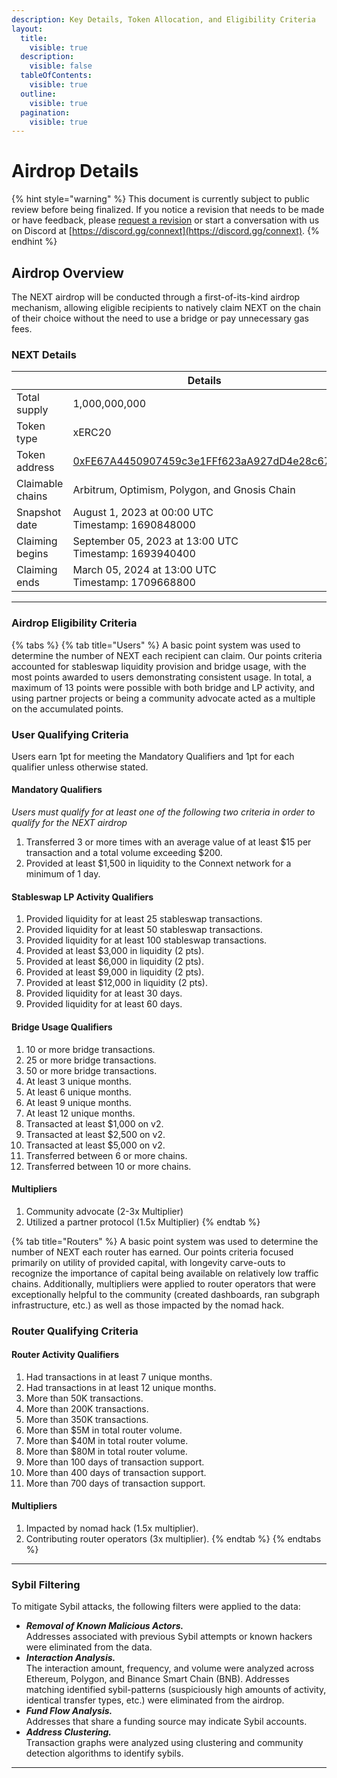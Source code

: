 ```yaml
---
description: Key Details, Token Allocation, and Eligibility Criteria
layout:
  title:
    visible: true
  description:
    visible: false
  tableOfContents:
    visible: true
  outline:
    visible: true
  pagination:
    visible: true
---
```


# Airdrop Details

{% hint style="warning" %}
This document is currently subject to public review before being finalized. If you notice a revision that needs to be made or have feedback, please [request a revision](https://github.com/connext/gitbook-docs/issues/new) or start a conversation with us on Discord at [https://discord.gg/connext](https://discord.gg/connext).
{% endhint %}

## Airdrop Overview

The NEXT airdrop will be conducted through a first-of-its-kind airdrop mechanism, allowing eligible recipients to natively claim NEXT on the chain of their choice without the need to use a bridge or pay unnecessary gas fees.

### NEXT Details

<table><thead><tr><th width="231"></th><th>Details</th></tr></thead><tbody><tr><td>Total supply</td><td>1,000,000,000</td></tr><tr><td>Token type</td><td>xERC20</td></tr><tr><td>Token address</td><td><a href="https://etherscan.io/address/0xFE67A4450907459c3e1FFf623aA927dD4e28c67a">0xFE67A4450907459c3e1FFf623aA927dD4e28c67a</a></td></tr><tr><td>Claimable chains</td><td>Arbitrum, Optimism, Polygon, and Gnosis Chain</td></tr><tr><td>Snapshot date</td><td>August 1, 2023 at 00:00 UTC<br>Timestamp: 1690848000</td></tr><tr><td>Claiming begins</td><td>September 05, 2023 at 13:00 UTC<br>Timestamp: 1693940400</td></tr><tr><td>Claiming ends</td><td>March 05, 2024 at 13:00 UTC<br>Timestamp: 1709668800</td></tr></tbody></table>

***

### Airdrop Eligibility Criteria

{% tabs %}
{% tab title="Users" %}
A basic point system was used to determine the number of NEXT each recipient can claim. Our points criteria accounted for stableswap liquidity provision and bridge usage, with the most points awarded to users demonstrating consistent usage. In total, a maximum of 13 points were possible with both bridge and LP activity, and using partner projects or being a community advocate acted as a multiple on the accumulated points.

### User Qualifying Criteria

Users earn 1pt for meeting the Mandatory Qualifiers and 1pt for each qualifier unless otherwise stated.

#### Mandatory Qualifiers

_Users must qualify for at least one of the following two criteria in order to qualify for the NEXT airdrop_

1. Transferred 3 or more times with an average value of at least $15 per transaction and a total volume exceeding $200.
2. Provided at least $1,500 in liquidity to the Connext network for a minimum of 1 day.

#### Stableswap LP Activity Qualifiers

1. Provided liquidity for at least 25 stableswap transactions.
2. Provided liquidity for at least 50 stableswap transactions.
3. Provided liquidity for at least 100 stableswap transactions.
4. Provided at least $3,000 in liquidity (2 pts).
5. Provided at least $6,000 in liquidity (2 pts).
6. Provided at least $9,000 in liquidity (2 pts).
7. Provided at least $12,000 in liquidity (2 pts).
8. Provided liquidity for at least 30 days.
9. Provided liquidity for at least 60 days.

#### Bridge Usage Qualifiers

1. 10 or more bridge transactions.
2. 25 or more bridge transactions.
3. 50 or more bridge transactions.
4. At least 3 unique months.
5. At least 6 unique months.
6. At least 9 unique months.
7. At least 12 unique months.
8. Transacted at least $1,000 on v2.
9. Transacted at least $2,500 on v2.
10. Transacted at least $5,000 on v2.
11. Transferred between 6 or more chains.
12. Transferred between 10 or more chains.

#### Multipliers

1. Community advocate (2-3x Multiplier)
2. Utilized a partner protocol (1.5x Multiplier)
{% endtab %}

{% tab title="Routers" %}
A basic point system was used to determine the number of NEXT each router has earned. Our points criteria focused primarily on utility of provided capital, with longevity carve-outs to recognize the importance of capital being available on relatively low traffic chains. Additionally, multipliers were applied to router operators that were exceptionally helpful to the community (created dashboards, ran subgraph infrastructure, etc.) as well as those impacted by the nomad hack.

### Router Qualifying Criteria

#### Router Activity Qualifiers

1. Had transactions in at least 7 unique months.
2. Had transactions in at least 12 unique months.
3. More than 50K transactions.
4. More than 200K transactions.
5. More than 350K transactions.
6. More than $5M in total router volume.
7. More than $40M in total router volume.
8. More than $80M in total router volume.
9. More than 100 days of transaction support.
10. More than 400 days of transaction support.
11. More than 700 days of transaction support.

#### Multipliers

1. Impacted by nomad hack (1.5x multiplier).
2. Contributing router operators (3x multiplier).
{% endtab %}
{% endtabs %}

***

### Sybil Filtering

To mitigate Sybil attacks, the following filters were applied to the data:

* _**Removal of Known Malicious Actors.**_ \
  Addresses associated with previous Sybil attempts or known hackers were eliminated from the data.
* _**Interaction Analysis.**_ \
  The interaction amount, frequency, and volume were analyzed across Ethereum, Polygon, and Binance Smart Chain (BNB). Addresses matching identified sybil-patterns (suspiciously high amounts of activity, identical transfer types, etc.) were eliminated from the airdrop.
* _**Fund Flow Analysis.**_\
  Addresses that share a funding source may indicate Sybil accounts.
* _**Address Clustering.**_\
  Transaction graphs were analyzed using clustering and community detection algorithms to identify sybils.

***
